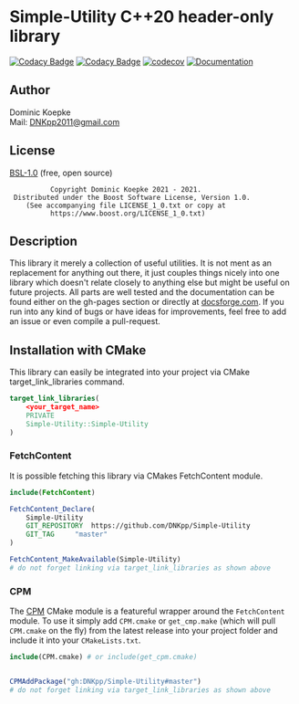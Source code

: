# Simple-Utility C++20 header-only library

[![Codacy Badge](https://app.codacy.com/project/badge/Grade/ffee59527a4d43f09b5aeabbac1eaa52)](https://www.codacy.com/gh/DNKpp/Simple-Utility/dashboard?utm_source=github.com&amp;utm_medium=referral&amp;utm_content=DNKpp/Simple-Utility&amp;utm_campaign=Badge_Grade)
[![Codacy Badge](https://app.codacy.com/project/badge/Coverage/ffee59527a4d43f09b5aeabbac1eaa52)](https://www.codacy.com/gh/DNKpp/Simple-Utility/dashboard?utm_source=github.com&amp;utm_medium=referral&amp;utm_content=DNKpp/Simple-Utility&amp;utm_campaign=Badge_Coverage)
[![codecov](https://codecov.io/gh/DNKpp/Simple-Utility/branch/master/graph/badge.svg?token=R5ZUSJPZ57)](https://codecov.io/gh/DNKpp/Simple-Utility)
[![Documentation](https://img.shields.io/badge/docs-docsforge-blue)](https://simple-utility.docsforge.com/)

## Author
Dominic Koepke  
Mail: [DNKpp2011@gmail.com](mailto:dnkpp2011@gmail.com)

## License

[BSL-1.0](LICENSE_1_0.txt) (free, open source)

```text
          Copyright Dominic Koepke 2021 - 2021.
 Distributed under the Boost Software License, Version 1.0.
    (See accompanying file LICENSE_1_0.txt or copy at
          https://www.boost.org/LICENSE_1_0.txt)
```

## Description
This library it merely a collection of useful utilities. It is not ment as an replacement for anything out there, it just couples things nicely into one library which doesn't relate closely to anything else but might be useful
on future projects. All parts are well tested and the documentation can be found either on the gh-pages section or directly at [docsforge.com](https://simple-utility.docsforge.com/). If you run into any kind of bugs or have ideas for
improvements, feel free to add an issue or even compile a pull-request.

## Installation with CMake
This library can easily be integrated into your project via CMake target_link_libraries command.

```cmake
target_link_libraries(
	<your_target_name>
	PRIVATE
	Simple-Utility::Simple-Utility
)
```

### FetchContent
It is possible fetching this library via CMakes FetchContent module.

```cmake
include(FetchContent)

FetchContent_Declare(
	Simple-Utility
	GIT_REPOSITORY	https://github.com/DNKpp/Simple-Utility
	GIT_TAG		"master"
)

FetchContent_MakeAvailable(Simple-Utility)
# do not forget linking via target_link_libraries as shown above
```

### CPM
The [CPM](https://github.com/cpm-cmake/CPM.cmake) CMake module is a featureful wrapper around the ``FetchContent`` module. To use it simply add ``CPM.cmake`` or ``get_cmp.make`` (which will pull ``CPM.cmake`` on the fly)
from the latest release into your project folder and include it into your ``CMakeLists.txt``. 

```cmake
include(CPM.cmake) # or include(get_cpm.cmake)


CPMAddPackage("gh:DNKpp/Simple-Utility#master")
# do not forget linking via target_link_libraries as shown above
```

